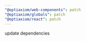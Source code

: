 ```yaml
---
"@optiaxiom/web-components": patch
"@optiaxiom/globals": patch
"@optiaxiom/react": patch
---
```


update dependencies
